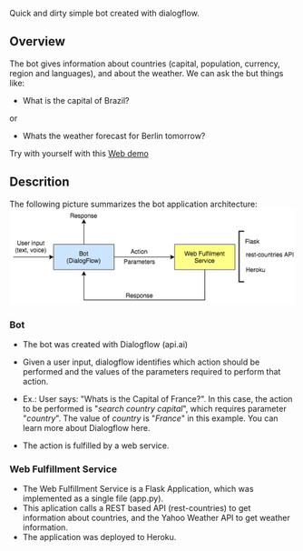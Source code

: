 Quick and dirty simple bot created with dialogflow.

## Overview
The bot gives information about countries (capital, population, currency, region and languages), and about the weather.
We can ask the but things like:
  * What is the capital of Brazil?
  
  or
  
  * Whats the weather forecast for Berlin tomorrow?
  
  Try with yourself with this [Web demo](https://bot.dialogflow.com/721be6fe-9b42-45bc-94ca-ddcc740190e9)

## Descrition

The following picture summarizes the bot application architecture:
![building blocks overview](bot_framework.png)

### Bot
* The bot was created with Dialogflow (api.ai)
* Given a user input, dialogflow identifies which action should be performed and the values of the parameters required to perform that action.
* Ex.: User says: "Whats is the Capital of France?". In this case, the action to be performed is "_search country capital_", which requires parameter "_country_". The value of _country_ is "_France_" in this example.
You can learn more about Dialogflow here.

* The action is fulfilled by a web service.

### Web Fulfillment Service
* The Web Fulfillment Service is a Flask Application, which was implemented as a single file (app.py).
* This aplication calls a REST based API (rest-countries) to get information about countries, and the Yahoo Weather API to get weather information.
* The application was deployed to Heroku.




